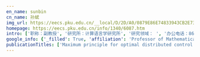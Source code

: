 ```yaml
---
en_name: sunbin
cn_name: 孙斌
img_url: https://eecs.pku.edu.cn/__local/D/2D/A0/0879E86E74833943CB2E732967E_9A3C38CC_BD6.vsb?e=.jpg
homepage: https://eecs.pku.edu.cn/info/1340/6087.htm
intro: ['职称：副教授', '研究所：计算语言学研究所', '研究领域： ', '办公电话：86-10-62765835-102', '电子邮件：bswen@pku.edu.cn', '个人主页： ']
google_info: {'_filled': True, 'affiliation': 'Professor of Mathematical Control Theory, Beijing Institute of Technology', 'citedby': 136, 'citedby5y': 91, 'cites_per_year': {2005: 1, 2006: 2, 2007: 2, 2008: 2, 2009: 3, 2010: 4, 2011: 3, 2012: 8, 2013: 7, 2014: 13, 2015: 13, 2016: 10, 2017: 19, 2018: 15, 2019: 29, 2020: 5}}
publicationTitles: ['Maximum principle for optimal distributed control of the viscous Dullin–Gottwald–Holm equation', 'Maximum principle for optimal boundary control of the Kuramoto–Sivashinsky equation', 'Numerical solution to the optimal feedback control of continuous casting process', 'Numerical solution to the optimal birth feedback control of a population dynamics: viscosity solution approach', 'Convergence of an upwind finite-difference scheme for Hamilton-Jacobi-Bellman equation in optimal control', 'A new algorithm for finding numerical solutions of optimal feedback control', 'Maximum principle for the optimal control of an ablation-transpiration cooling system', 'An optimal distributed control problem of the viscous generalized Camassa-Holm equation', 'Dynamic programming approach to the numerical solution of optimal control with paradigm by a mathematical model for drug therapies of HIV/AIDS', 'Optimal control of age-structured population dynamics for spread of universally fatal diseases II', 'Optimal control of vibrations of an elastic beam', 'Optimal control of vibrations of a dynamic Gao beam in contact with a reactive foundation', 'Optimal control of age-structured population dynamics for spread of universally fatal diseases', 'Optimal distributed control problem for the modified Swift-Hohenberg equation', 'Maximum principle for optimal control of vibrations of a dynamic Gao beam in contact with a rigid foundation', 'Maximum principle for optimal distributed control of viscous weakly dispersive Degasperis–Procesi equation', 'Optimal distributed control of a nonlinear viscous dispersive wave equation for unidirectional propagation of a long wave', "Pontryagin's maximum principle for optimal boundary control of a generalised Korteweg–de Vries equation", 'Maximum principle for optimal control of sterilization of prepackaged food', 'An interpolation algorithm for solving optimal control problems based on DPVS approach', 'Mathematical Analysis for Engineering, Volume Two', '工科数学分析: 下册', 'Dynamic programming viscosity solution approach and its applications to optimal control problems', 'Optimal boundary control of a continuum model for a highly re-entrant manufacturing system', 'Optimal control of longitudinal deformations of a thermoelastic rod with unilateral contact condition of the Signorini type', 'Ordinary Differential Equations and Analytic Geometry', '常微分方程与解析几何', 'Mathematical Analysis for Engineering, Volume One', '工科数学分析: 上册', 'Optimal control of two-drug therapy for a HIV model', 'Optimal boundary control of a coupled system consists of Kuramoto-Sivashinsky-Korteweg-de Vries and heat equations', 'Optimal control problem with unilateral constraints for longitudinal vibration of a viscoelastic valve', 'An optimal distributed control problem of the viscous Degasperis-Procesi equation', 'Necessary optimality conditions for optimal distributed and (Neumann) boundary control of Burgers equation in both fixed and free final horizon cases', 'Comparison between ANOVA estimator and SD estimator under balanced data', '平衡数据结构下 ANOVA 估计和 SD 估计的比较', 'Optimal control of sterilization of prepackaged food in the case of problem with free final time and phase constraints', 'A new algorithm for finding numerical solutions of optimal feedback control law', 'Solving optimal feedback control of Chinese population dynamics by viscosity solution approach', 'Maximum principle for the optimal control of an ablation-transpiration cooling system with free final time and phase constraints', '偏微分方程的粘性解方法及其在数值求解最优反馈控制中的应用', 'Viscosity Solution of Partial Differential Equations and Applications to Numerical Solutions of Optimal Feedback Controls [Ph.D. Thesis] (in Chinese)', 'Maximum Principle for the Optimal Control of an Ablation-Transpiration Cooling System with Free Final Time']
---
```

